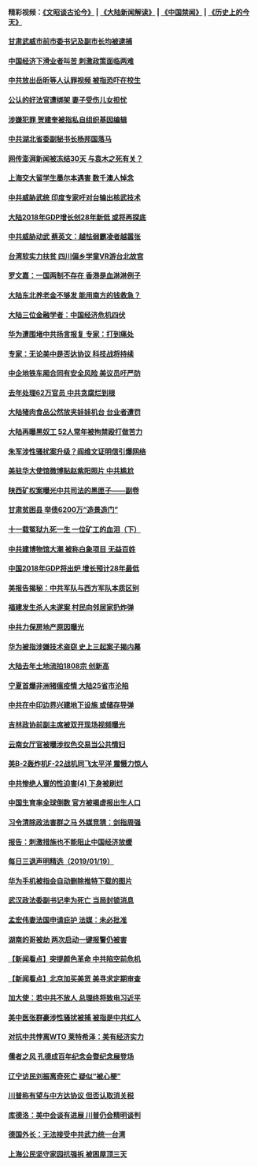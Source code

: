 #### 精彩视频：[《文昭谈古论今》](https://github.com/gfw-breaker/wenzhao/blob/master/README.md?t=01211530) | [《大陆新闻解读》](https://github.com/gfw-breaker/ntdtv-comedy/blob/master/README.md?t=01211530) | [《中国禁闻》](https://github.com/gfw-breaker/ntdtv-news/blob/master/README.md?t=01211530) | [《历史上的今天》](https://github.com/gfw-breaker/today-in-history/blob/master/README.md?t=01211530) 

#### [甘肃武威市前市委书记及副市长均被逮捕](../pages/nsc413/n10991780.md?t=01211530) 

#### [中国经济下滑业者叫苦 刺激政策面临两难](../pages/nsc413/n10991871.md?t=01211530) 

#### [中共放出岳昕等人认罪视频 被指恐吓在校生](../pages/nsc413/n10991587.md?t=01211530) 

#### [公认的好法官遭绑架 妻子受伤儿女担忧](../pages/nsc413/n10989777.md?t=01211530) 

#### [涉嫌犯罪 贺建奎被指私自组织基因编辑](../pages/nsc413/n10991406.md?t=01211530) 

#### [中共湖北省委副秘书长杨邦国落马](../pages/nsc413/n10991319.md?t=01211530) 

#### [网传澎湃新闻被冻结30天 与袁木之死有关？](../pages/nsc413/n10991033.md?t=01211530) 

#### [上海交大留学生墨尔本遇害 数千澳人悼念](../pages/nsc413/n10981576.md?t=01211530) 


#### [中共威胁武统 印度专家吁对台输出核武技术](../pages/nsc413/n10991334.md?t=01211530) 

#### [大陆2018年GDP增长创28年新低 或将再探底](../pages/nsc413/n10990861.md?t=01211530) 

#### [中共威胁动武 蔡英文：越怯弱霸凌者越嚣张](../pages/nsc413/n10990655.md?t=01211530) 

#### [台湾软实力扶贫 四川偏乡学童VR游台北故宫](../pages/nsc413/n10991129.md?t=01211530) 

#### [罗文嘉：一国两制不存在 香港是血淋淋例子](../pages/nsc413/n10987429.md?t=01211530) 

#### [大陆东北养老金不够发 能用南方的钱救急？](../pages/nsc413/n10990701.md?t=01211530) 

#### [大陆三位金融学者：中国经济危机四伏](../pages/nsc413/n10990117.md?t=01211530) 

#### [华为遭围堵中共扬言报复 专家：打到痛处](../pages/nsc413/n10990087.md?t=01211530) 

#### [专家：无论美中是否达协议 科技战将持续](../pages/nsc413/n10990600.md?t=01211530) 

#### [中企地铁车厢合同有安全风险 美议员吁严防](../pages/nsc413/n10989908.md?t=01211530) 

#### [去年处理62万官员 中共贪腐烂到根](../pages/nsc413/n10984910.md?t=01211530) 

#### [大陆猪肉食品公然放夹娃娃机台 台业者遭罚](../pages/nsc413/n10990211.md?t=01211530) 

#### [大陆再曝黑奴工 52人常年被拘禁殴打做苦力](../pages/nsc413/n10990028.md?t=01211530) 

#### [朱军涉性骚扰案升级？阎维文证明信引爆网络](../pages/nsc413/n10989873.md?t=01211530) 

#### [美驻华大使馆微博贴赵紫阳照片 中共尴尬](../pages/nsc413/n10989661.md?t=01211530) 

#### [陕西矿权案曝光中共司法的黑匣子——副卷](../pages/nsc413/n10989909.md?t=01211530) 

#### [甘肃贫困县 举债6200万“造景造门”](../pages/nsc413/n10989625.md?t=01211530) 

#### [十一载冤狱九死一生 一位矿工的血泪（下）](../pages/nsc413/n10982365.md?t=01211530) 

#### [中共建博物馆大潮 被称白象项目 无益百姓](../pages/nsc413/n10989657.md?t=01211530) 

#### [中国2018年GDP将出炉 增长预计28年最低](../pages/nsc413/n10989815.md?t=01211530) 


#### [美报告揭秘：中共军队与西方军队本质区别](../pages/nsc413/n10988007.md?t=01211530) 

#### [福建发生杀人未遂案 村民向邻居家扔炸弹](../pages/nsc413/n10989153.md?t=01211530) 

#### [中共力保房地产原因曝光](../pages/nsc413/n10989270.md?t=01211530) 

#### [华为被指涉嫌技术盗窃 史上三起案子揭内幕](../pages/nsc413/n10988544.md?t=01211530) 

#### [大陆去年土地流拍1808宗 创新高](../pages/nsc413/n10988489.md?t=01211530) 

#### [宁夏首爆非洲猪瘟疫情 大陆25省市沦陷](../pages/nsc413/n10988817.md?t=01211530) 

#### [中共在中印边界兴建地下设施 或储存导弹](../pages/nsc413/n10988979.md?t=01211530) 

#### [吉林政协前副主席被双开现场视频曝光](../pages/nsc413/n10988393.md?t=01211530) 

#### [云南女厅官被曝涉权色交易当公共情妇](../pages/nsc413/n10988570.md?t=01211530) 

#### [美B-2轰炸机F-22战机同飞太平洋 震慑力惊人](../pages/nsc413/n10988582.md?t=01211530) 

#### [中共惨绝人寰的性迫害(4) 下身被刷烂](../pages/nsc413/n10926921.md?t=01211530) 

#### [中国生育率全球倒数 官方被揭虚报出生人口](../pages/nsc413/n10988450.md?t=01211530) 

#### [习令清除政法害群之马 外媒竞猜：剑指周强](../pages/nsc413/n10988345.md?t=01211530) 

#### [报告：刺激措施也不能阻止中国经济放缓](../pages/nsc413/n10988325.md?t=01211530) 

#### [每日三退声明精选（2019/01/19）](../pages/nsc413/n10988486.md?t=01211530) 

#### [华为手机被指会自动删除推特下载的图片](../pages/nsc413/n10988180.md?t=01211530) 

#### [武汉政法委副书记李为死亡 当局封锁消息](../pages/nsc413/n10985694.md?t=01211530) 

#### [孟宏伟妻法国申请庇护 法媒：未必批准](../pages/nsc413/n10988093.md?t=01211530) 

#### [湖南的哥被劫 两次启动一键报警仍被害](../pages/nsc413/n10988097.md?t=01211530) 

#### [【新闻看点】突提颜色革命 中共陷空前危机](../pages/nsc413/n10988026.md?t=01211530) 

#### [【新闻看点】北京加买美货 美寻求定期审查](../pages/nsc413/n10987864.md?t=01211530) 

#### [加大使：若中共不放人 总理终将致电习近平](../pages/nsc413/n10988091.md?t=01211530) 

#### [美中医张群豪涉性骚扰被捕 被指是中共红人](../pages/nsc413/n10986768.md?t=01211530) 

#### [对抗中共悖离WTO 莱特希泽：美有经济实力](../pages/nsc413/n10988015.md?t=01211530) 

#### [儒者之风 孔德成百年纪念会暨纪念展登场](../pages/nsc413/n10987851.md?t=01211530) 

#### [辽宁访民刘振离奇死亡 疑似“被心梗”](../pages/nsc413/n10987870.md?t=01211530) 

#### [川普称有望与中方达协议 但否认取消关税](../pages/nsc413/n10987938.md?t=01211530) 

#### [库德洛：美中会谈有进展 川普仍会精明谈判](../pages/nsc413/n10987906.md?t=01211530) 

#### [德国外长：无法接受中共武力统一台湾](../pages/nsc413/n10987755.md?t=01211530) 

#### [上海公民坚守家园抗强拆 被困屋顶三天](../pages/nsc413/n10987225.md?t=01211530) 

